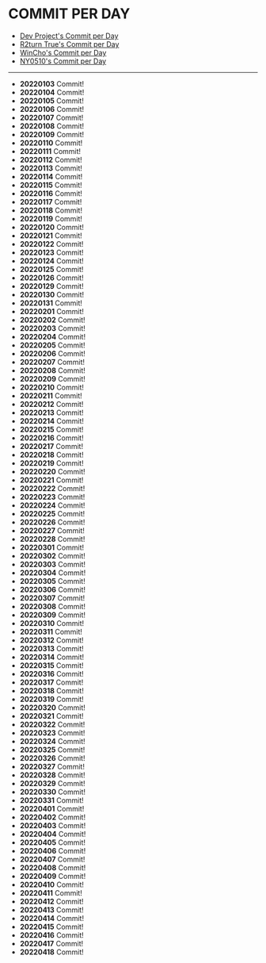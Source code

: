 # COMMIT PER DAY
- [Dev Project's Commit per Day](https://github.com/DevProject04/commit-per-day)<br/>
- [R2turn True's Commit per Day](https://github.com/R2turnTrue/commit-per-day)<br/>
- [WinCho's Commit per Day](https://github.com/WintChoco/commit-per-day)<br/>
- [NY0510's Commit per Day](https://github.com/NY0510/commit-per-day)<br/>

---

- **20220103** Commit!
- **20220104** Commit!
- **20220105** Commit!
- **20220106** Commit!
- **20220107** Commit!
- **20220108** Commit!
- **20220109** Commit!
- **20220110** Commit!
- **20220111** Commit!
- **20220112** Commit!
- **20220113** Commit!
- **20220114** Commit!
- **20220115** Commit!
- **20220116** Commit!
- **20220117** Commit!
- **20220118** Commit!
- **20220119** Commit!
- **20220120** Commit!
- **20220121** Commit!
- **20220122** Commit!
- **20220123** Commit!
- **20220124** Commit!
- **20220125** Commit!
- **20220126** Commit!
- **20220129** Commit!
- **20220130** Commit!
- **20220131** Commit!
- **20220201** Commit!
- **20220202** Commit!
- **20220203** Commit!
- **20220204** Commit!
- **20220205** Commit!
- **20220206** Commit!
- **20220207** Commit!
- **20220208** Commit!
- **20220209** Commit!
- **20220210** Commit!
- **20220211** Commit!
- **20220212** Commit!
- **20220213** Commit!
- **20220214** Commit!
- **20220215** Commit!
- **20220216** Commit!
- **20220217** Commit!
- **20220218** Commit!
- **20220219** Commit!
- **20220220** Commit!
- **20220221** Commit!
- **20220222** Commit!
- **20220223** Commit!
- **20220224** Commit!
- **20220225** Commit!
- **20220226** Commit!
- **20220227** Commit!
- **20220228** Commit!
- **20220301** Commit!
- **20220302** Commit!
- **20220303** Commit!
- **20220304** Commit!
- **20220305** Commit!
- **20220306** Commit!
- **20220307** Commit!
- **20220308** Commit!
- **20220309** Commit!
- **20220310** Commit!
- **20220311** Commit!
- **20220312** Commit!
- **20220313** Commit!
- **20220314** Commit!
- **20220315** Commit!
- **20220316** Commit!
- **20220317** Commit!
- **20220318** Commit!
- **20220319** Commit!
- **20220320** Commit!
- **20220321** Commit!
- **20220322** Commit!
- **20220323** Commit!
- **20220324** Commit!
- **20220325** Commit!
- **20220326** Commit!
- **20220327** Commit!
- **20220328** Commit!
- **20220329** Commit!
- **20220330** Commit!
- **20220331** Commit!
- **20220401** Commit!
- **20220402** Commit!
- **20220403** Commit!
- **20220404** Commit!
- **20220405** Commit!
- **20220406** Commit!
- **20220407** Commit!
- **20220408** Commit!
- **20220409** Commit!
- **20220410** Commit!
- **20220411** Commit!
- **20220412** Commit!
- **20220413** Commit!
- **20220414** Commit!
- **20220415** Commit!
- **20220416** Commit!
- **20220417** Commit!
- **20220418** Commit!
